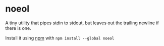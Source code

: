 # noeol

A tiny utility that pipes stdin to stdout, but leaves out the trailing
newline if there is one.

Install it using [npm](https://www.npmjs.com/) with `npm install --global noeol`
